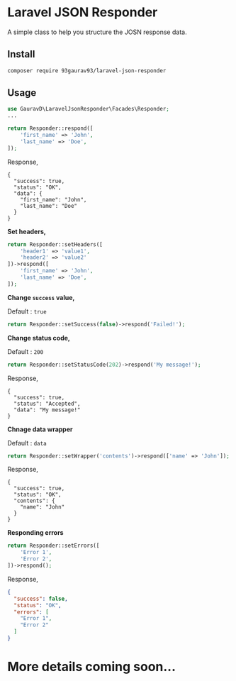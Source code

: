 # Laravel JSON Responder

A simple class to help you structure the JOSN response data.

## Install

``` bash
composer require 93gaurav93/laravel-json-responder
```

## Usage

``` php
use GauravD\LaravelJsonResponder\Facades\Responder;
...

return Responder::respond([
	'first_name' => 'John',
	'last_name' => 'Doe',
]);

```

Response,

```
{
  "success": true,
  "status": "OK",
  "data": {
    "first_name": "John",
    "last_name": "Doe"
  }
}
```

**Set headers,**

``` php
return Responder::setHeaders([
	'header1' => 'value1',
	'header2' => 'value2'
])->respond([
	'first_name' => 'John',
	'last_name' => 'Doe',
]);
```

**Change `success` value,**

Default : `true`

``` php
return Responder::setSuccess(false)->respond('Failed!');
```

**Change status code,**

Default : `200`

``` php
return Responder::setStatusCode(202)->respond('My message!');
```

Response,

```
{
  "success": true,
  "status": "Accepted",
  "data": "My message!"
}
```

**Chnage data wrapper**

Default : `data`

``` php
return Responder::setWrapper('contents')->respond(['name' => 'John']);
```

Response,
```
{
  "success": true,
  "status": "OK",
  "contents": {
    "name": "John"
  }
}
```

**Responding errors**

``` php
return Responder::setErrors([
	'Error 1',
	'Error 2',
])->respond();
```

Response,

``` json
{
  "success": false,
  "status": "OK",
  "errors": [
    "Error 1",
    "Error 2"
  ]
}
```




# More details coming soon...